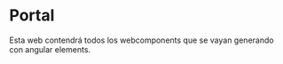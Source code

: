 # Portal

Esta web contendrá todos los webcomponents que se vayan generando con angular elements.




